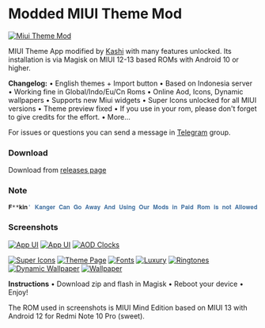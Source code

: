 # Modded MIUI Theme Mod
 
[![Miui Theme Mod](https://telegra.ph/file/4aaf608442228a98f74f7.png)](https://telegra.ph/file/4aaf608442228a98f74f7.png)

MIUI Theme App modified by [Kashi](https://t.me/kakashi1v1) with many features unlocked.
Its installation is via Magisk on MIUI 12-13 based ROMs with Android 10 or higher.

**Changelog:**
• English themes + Import button
• Based on Indonesia server
• Working fine in Global/Indo/Eu/Cn Roms
• Online Aod, Icons, Dynamic wallpapers
• Supports new Miui widgets
• Super Icons unlocked for all MIUI versions
• Theme preview fixed
• If you use in your rom, please don't forget to give credits for the effort.
• More...

For issues or questions you can send a message in [Telegram](https://t.me/bootloop_discussion) group.


### Download ###

Download from [releases page](https://github.com/Mods-Center/Miui_Theme_Mod/releases)

### Note ###
```sh
𝐅**𝐤𝐢𝐧' 𝐊𝐚𝐧𝐠𝐞𝐫 𝐂𝐚𝐧 𝐆𝐨 𝐀𝐰𝐚𝐲 𝐀𝐧𝐝 𝐔𝐬𝐢𝐧𝐠 𝐎𝐮𝐫 𝐌𝐨𝐝𝐬 𝐢𝐧 𝐏𝐚𝐢𝐝 𝐑𝐨𝐦 𝐢𝐬 𝐧𝐨𝐭 𝐀𝐥𝐥𝐨𝐰𝐞𝐝
```

### Screenshots ###

[![App UI](https://telegra.ph/file/f7ae3a187835bc78ea32c.png)](https://telegra.ph/file/f7ae3a187835bc78ea32c.png)
[![App UI](https://telegra.ph/file/8f8eefc904c942ec0a560.png)](https://telegra.ph/file/8f8eefc904c942ec0a560.png)
[![AOD Clocks](https://64.media.tumblr.com/16c8cc5806863695be1e4f3793f54cd0/1d9a1bfdc38053da-a7/s1280x1920/d0d91e93f73265ff75a3ee581d22c7edaf60e9e1.pnj)](https://64.media.tumblr.com/16c8cc5806863695be1e4f3793f54cd0/1d9a1bfdc38053da-a7/s1280x1920/d0d91e93f73265ff75a3ee581d22c7edaf60e9e1.pnj)

[![Super Icons](https://telegra.ph/file/acd92855ca888a89d2d20.png)](https://telegra.ph/file/acd92855ca888a89d2d20.png)
[![Theme Page](https://telegra.ph/file/3d3bf9c005bf44f82383d.png)](https://telegra.ph/file/3d3bf9c005bf44f82383d.png)
[![Fonts](https://64.media.tumblr.com/d56113fa2ba65b7140fd5ec89d0a9270/1d9a1bfdc38053da-67/s1280x1920/2c8a3a137e62974bfc4b608d056fa073af7ad624.pnj)](https://64.media.tumblr.com/d56113fa2ba65b7140fd5ec89d0a9270/1d9a1bfdc38053da-67/s1280x1920/2c8a3a137e62974bfc4b608d056fa073af7ad624.pnj)
[![Luxury](https://telegra.ph/file/8942fbd97f8534ff141d1.png)](https://telegra.ph/file/8942fbd97f8534ff141d1.png)
[![Ringtones](https://64.media.tumblr.com/fb6cd090665f5b1e8f716bed28d6ef76/1d9a1bfdc38053da-83/s1280x1920/0c34b1f57b3853bd33d9e83616008958ed737f4f.pnj)](https://64.media.tumblr.com/fb6cd090665f5b1e8f716bed28d6ef76/1d9a1bfdc38053da-83/s1280x1920/0c34b1f57b3853bd33d9e83616008958ed737f4f.pnj)
[![Dynamic Wallpaper](https://64.media.tumblr.com/3be23dfe1368f352f660a812b70e2c5c/1d9a1bfdc38053da-06/s1280x1920/6c64ec71faf5a234f25ff8b3b7091939dd033a5e.pnj)](https://64.media.tumblr.com/3be23dfe1368f352f660a812b70e2c5c/1d9a1bfdc38053da-06/s1280x1920/6c64ec71faf5a234f25ff8b3b7091939dd033a5e.pnj)
[![Wallpaper](https://64.media.tumblr.com/aec08df0423a3be84426929f331b7c0c/1d9a1bfdc38053da-c6/s1280x1920/6618490b3e015279dc5a2b2fbc5f2d2a1d244433.pnj)](https://64.media.tumblr.com/aec08df0423a3be84426929f331b7c0c/1d9a1bfdc38053da-c6/s1280x1920/6618490b3e015279dc5a2b2fbc5f2d2a1d244433.pnj)




**Instructions**
• Download zip and flash in Magisk
• Reboot your device
• Enjoy!

The ROM used in screenshots is MIUI Mind Edition based on MIUI 13 with Android 12 for Redmi Note 10 Pro (sweet).

